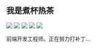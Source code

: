 ## 我是煮杯热茶

<p align='left'>
  <img src="https://img.shields.io/badge/JavaScript-f6da1c?style=flat&logo=javascript&logoColor=fff" />
  <img src="https://img.shields.io/badge/TypeScript-2b6dbf?style=flat&logo=typescript&logoColor=fff" />
  <img src="https://img.shields.io/badge/Vue-46b882?style=flat&logo=vuedotjs&logoColor=fff" />
  <img src="https://img.shields.io/badge/React-165DFF?style=flat&logo=react&logoColor=fff" />
  <img src="https://img.shields.io/badge/Node.js-00B42A?style=flat&logo=nodedotjs&logoColor=fff" />
</p>

前端开发工程师。正在努力打补丁...

<!---
[![huitoutunao's github stats](https://github-readme-stats.vercel.app/api?username=huitoutunao&&hide=prs&show_icons=true&theme=gruvbox)](https://github.com/anuraghazra/github-readme-stats)
--->

<!---
Hi, I’m huitoutunao 👋 

I’m a frontend developer. 

- 👀 I’m interested in ...
- 🌱 I’m currently learning ...
- 💞️ I’m looking to collaborate on ...
- 📫 How to reach me ...

huitoutunao/huitoutunao is a ✨ special ✨ repository because its `README.md` (this file) appears on your GitHub profile.
You can click the Preview link to take a look at your changes.
--->
